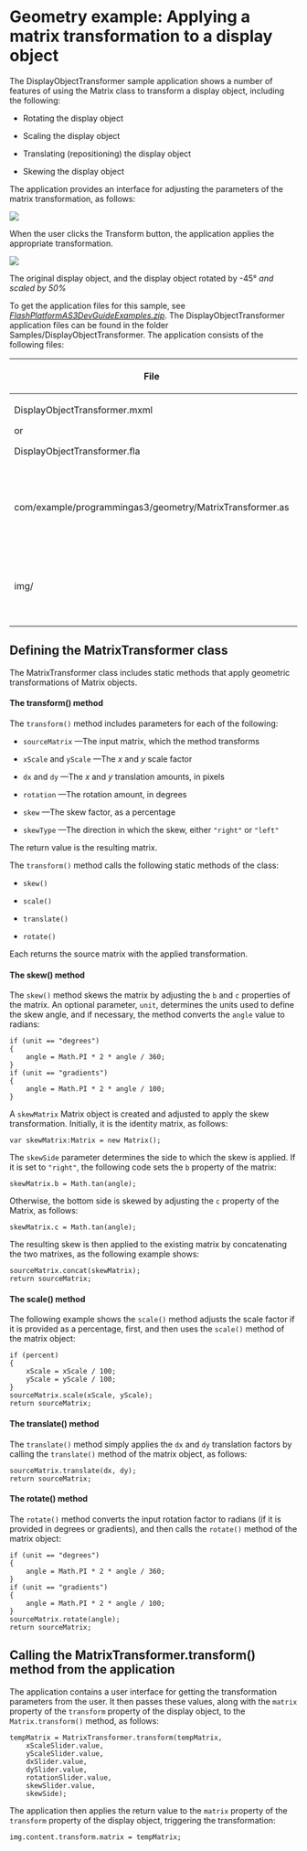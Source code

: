 # Geometry example: Applying a matrix transformation to a display object

The DisplayObjectTransformer sample application shows a number of features of
using the Matrix class to transform a display object, including the following:

- Rotating the display object

- Scaling the display object

- Translating (repositioning) the display object

- Skewing the display object

The application provides an interface for adjusting the parameters of the matrix
transformation, as follows:

![](../../img/ge_DisplayObjectTransformer-1.png)

When the user clicks the Transform button, the application applies the
appropriate transformation.

![](../../img/ge_DisplayObjectTransformer-2.png)

The original display object, and the display object rotated by -45° _and scaled
by 50%_

To get the application files for this sample, see
[_FlashPlatformAS3DevGuideExamples.zip_](https://github.com/joshtynjala/flash-platform-as3-dev-guide-examples/releases/tag/original).
The DisplayObjectTransformer application files can be found in the folder
Samples/DisplayObjectTransformer. The application consists of the following
files:

<table>
<thead>
    <tr>
        <th><p>File</p></th>
        <th><p>Description</p></th>
    </tr>
</thead>
<tbody>
    <tr>
        <td >
            <p>DisplayObjectTransformer.mxml</p>
            <p>or</p>
            <p>DisplayObjectTransformer.fla</p>
        </td>
        <td ><p>The main
        application file in Flash (FLA) or Flex (MXML)</p></td>
    </tr>
    <tr>
        <td ><p>com/example/programmingas3/geometry/MatrixTransformer.as</p></td>
        <td ><p>A class that
        contains methods for applying matrix transformations.</p></td>
    </tr>
    <tr>
        <td ><p>img/</p></td>
        <td ><p>A directory
        containing sample image files used by the application.</p></td>
    </tr>
</tbody>
</table>

## Defining the MatrixTransformer class

The MatrixTransformer class includes static methods that apply geometric
transformations of Matrix objects.

#### The transform() method

The `transform()` method includes parameters for each of the following:

- `sourceMatrix` —The input matrix, which the method transforms

- `xScale` and `yScale` —The _x_ and _y_ scale factor

- `dx` and `dy` —The _x_ and _y_ translation amounts, in pixels

- `rotation` —The rotation amount, in degrees

- `skew` —The skew factor, as a percentage

- `skewType` —The direction in which the skew, either `"right"` or `"left"`

The return value is the resulting matrix.

The `transform()` method calls the following static methods of the class:

- `skew()`

- `scale()`

- `translate()`

- `rotate()`

Each returns the source matrix with the applied transformation.

#### The skew() method

The `skew()` method skews the matrix by adjusting the `b` and `c` properties of
the matrix. An optional parameter, `unit`, determines the units used to define
the skew angle, and if necessary, the method converts the `angle` value to
radians:

    if (unit == "degrees")
    {
        angle = Math.PI * 2 * angle / 360;
    }
    if (unit == "gradients")
    {
        angle = Math.PI * 2 * angle / 100;
    }

A `skewMatrix` Matrix object is created and adjusted to apply the skew
transformation. Initially, it is the identity matrix, as follows:

    var skewMatrix:Matrix = new Matrix();

The `skewSide` parameter determines the side to which the skew is applied. If it
is set to `"right"`, the following code sets the `b` property of the matrix:

    skewMatrix.b = Math.tan(angle);

Otherwise, the bottom side is skewed by adjusting the `c` property of the
Matrix, as follows:

    skewMatrix.c = Math.tan(angle);

The resulting skew is then applied to the existing matrix by concatenating the
two matrixes, as the following example shows:

    sourceMatrix.concat(skewMatrix);
    return sourceMatrix;

#### The scale() method

The following example shows the `scale()` method adjusts the scale factor if it
is provided as a percentage, first, and then uses the `scale()` method of the
matrix object:

    if (percent)
    {
        xScale = xScale / 100;
        yScale = yScale / 100;
    }
    sourceMatrix.scale(xScale, yScale);
    return sourceMatrix;

#### The translate() method

The `translate()` method simply applies the `dx` and `dy` translation factors by
calling the `translate()` method of the matrix object, as follows:

    sourceMatrix.translate(dx, dy);
    return sourceMatrix;

#### The rotate() method

The `rotate()` method converts the input rotation factor to radians (if it is
provided in degrees or gradients), and then calls the `rotate()` method of the
matrix object:

    if (unit == "degrees")
    {
        angle = Math.PI * 2 * angle / 360;
    }
    if (unit == "gradients")
    {
        angle = Math.PI * 2 * angle / 100;
    }
    sourceMatrix.rotate(angle);
    return sourceMatrix;

## Calling the MatrixTransformer.transform() method from the application

The application contains a user interface for getting the transformation
parameters from the user. It then passes these values, along with the `matrix`
property of the `transform` property of the display object, to the
`Matrix.transform()` method, as follows:

    tempMatrix = MatrixTransformer.transform(tempMatrix,
        xScaleSlider.value,
        yScaleSlider.value,
        dxSlider.value,
        dySlider.value,
        rotationSlider.value,
        skewSlider.value,
        skewSide);

The application then applies the return value to the `matrix` property of the
`transform` property of the display object, triggering the transformation:

    img.content.transform.matrix = tempMatrix;
